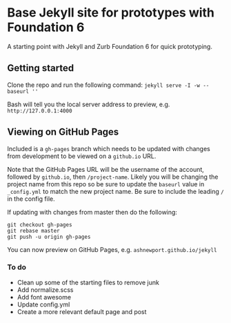 # Base Jekyll site for prototypes with Foundation 6

A starting point with Jekyll and Zurb Foundation 6 for quick prototyping.

## Getting started

Clone the repo and run the following command:
`jekyll serve -I -w --baseurl ''`

Bash will tell you the local server address to preview, e.g. `http://127.0.0.1:4000`

## Viewing on GitHub Pages

Included is a `gh-pages` branch which needs to be updated with changes from development to be viewed on a `github.io` URL.

Note that the GitHub Pages URL will be the username of the account, followed by `github.io`, then `/project-name`. Likely you will be changing the project name from this repo so be sure to update the `baseurl` value in `_config.yml` to match the new project name. Be sure to include the leading `/` in the config file.

If updating with changes from master then do the following:

```
git checkout gh-pages
git rebase master
git push -u origin gh-pages
```

You can now preview on GitHub Pages, e.g. `ashnewport.github.io/jekyll`

### To do

* Clean up some of the starting files to remove junk
* Add normalize.scss
* Add font awesome
* Update config.yml
* Create a more relevant default page and post